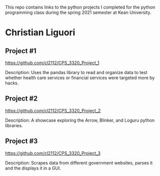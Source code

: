 This repo contains links to the python projects I completed for the python programming class during the spring 2021 semester at Kean University. 
# Christian Liguori

## Project #1

https://github.com/cl2112/CPS_3320_Project_1

Description: Uses the pandas library to read and organize data to test whether health care services or financial services were targeted more by hacks.

## Project #2

https://github.com/cl2112/CPS_3320_Project_2

Description: A showcase exploring the Arrow, Blinker, and Loguru python libraries. 

## Project #3

https://github.com/cl2112/CPS_3320_Project_3

Description: Scrapes data from different government websites, parses it and the displays it in a GUI. 
